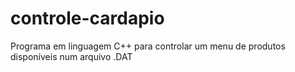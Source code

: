 # controle-cardapio
Programa em linguagem C++ para controlar um menu de produtos disponíveis num arquivo .DAT
